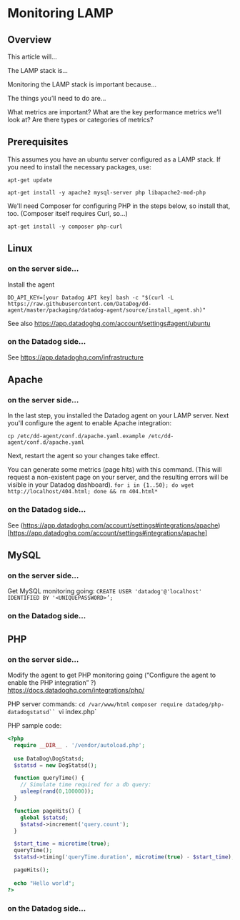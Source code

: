 # Monitoring LAMP

## Overview

This article will…

The LAMP stack is…

Monitoring the LAMP stack is important because…

The things you’ll need to do are…

What metrics are important? What are the key performance metrics we’ll look at? Are there types or categories of metrics?

## Prerequisites

This assumes you have an ubuntu server configured as a LAMP stack. If you need to install the necessary 
packages, use:

`apt-get update`

`apt-get install -y apache2 mysql-server php libapache2-mod-php`

We'll need Composer for configuring PHP in the steps below, so install that, too. (Composer itself requires Curl, so...)

`apt-get install -y composer php-curl`

## Linux
### on the server side...
Install the agent

`DD_API_KEY=[your Datadog API key] bash -c "$(curl -L https://raw.githubusercontent.com/DataDog/dd-agent/master/packaging/datadog-agent/source/install_agent.sh)"`

See also https://app.datadoghq.com/account/settings#agent/ubuntu

### on the Datadog side...

See https://app.datadoghq.com/infrastructure 


## Apache
### on the server side...

In the last step, you installed the Datadog agent on your LAMP server. Next you'll configure the agent to enable Apache integration:

`cp /etc/dd-agent/conf.d/apache.yaml.example /etc/dd-agent/conf.d/apache.yaml`

Next, restart the agent so your changes take effect.

You can generate some metrics (page hits) with this command. (This will request a non-existent page on your server, and the resulting errors will be visible in your Datadog dashboard).
`for i in {1..50}; do wget http://localhost/404.html; done && rm 404.html*`

### on the Datadog side...

See (https://app.datadoghq.com/account/settings#integrations/apache)[https://app.datadoghq.com/account/settings#integrations/apache]


## MySQL
### on the server side...
Get MySQL monitoring going:
`CREATE USER 'datadog'@'localhost' IDENTIFIED BY '<UNIQUEPASSWORD>’;`

### on the Datadog side...


## PHP
### on the server side...
Modify the agent to get PHP monitoring going
(“Configure the agent to enable the PHP integration” ?)
https://docs.datadoghq.com/integrations/php/

PHP server commands:
`cd /var/www/html`
`composer require datadog/php-datadogstatsd``
`vi index.php`

PHP sample code:
```php
<?php
  require __DIR__ . '/vendor/autoload.php';
 
  use DataDog\DogStatsd;
  $statsd = new DogStatsd();

  function queryTime() {
    // Simulate time required for a db query:
    usleep(rand(0,100000));
  }

  function pageHits() {
    global $statsd;
    $statsd->increment('query.count');
  }

  $start_time = microtime(true);
  queryTime();
  $statsd->timing('queryTime.duration', microtime(true) - $start_time);

  pageHits();
  
  echo "Hello world";
?>
```

### on the Datadog side...
